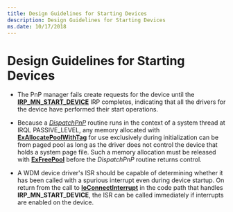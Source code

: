 ```yaml
---
title: Design Guidelines for Starting Devices
description: Design Guidelines for Starting Devices
ms.date: 10/17/2018
---
```


# Design Guidelines for Starting Devices





-   The PnP manager fails create requests for the device until the [**IRP\_MN\_START\_DEVICE**](./irp-mn-start-device.md) IRP completes, indicating that all the drivers for the device have performed their start operations.

-   Because a [*DispatchPnP*](/windows-hardware/drivers/ddi/wdm/nc-wdm-driver_dispatch) routine runs in the context of a system thread at IRQL PASSIVE\_LEVEL, any memory allocated with [**ExAllocatePoolWithTag**](/windows-hardware/drivers/ddi/wdm/nf-wdm-exallocatepoolwithtag) for use exclusively during initialization can be from paged pool as long as the driver does not control the device that holds a system page file. Such a memory allocation must be released with [**ExFreePool**](/windows-hardware/drivers/ddi/ntddk/nf-ntddk-exfreepool) before the *DispatchPnP* routine returns control.

-   A WDM device driver's ISR should be capable of determining whether it has been called with a spurious interrupt even during device startup. On return from the call to [**IoConnectInterrupt**](/windows-hardware/drivers/ddi/wdm/nf-wdm-ioconnectinterrupt) in the code path that handles **IRP\_MN\_START\_DEVICE**, the ISR can be called immediately if interrupts are enabled on the device.

 

